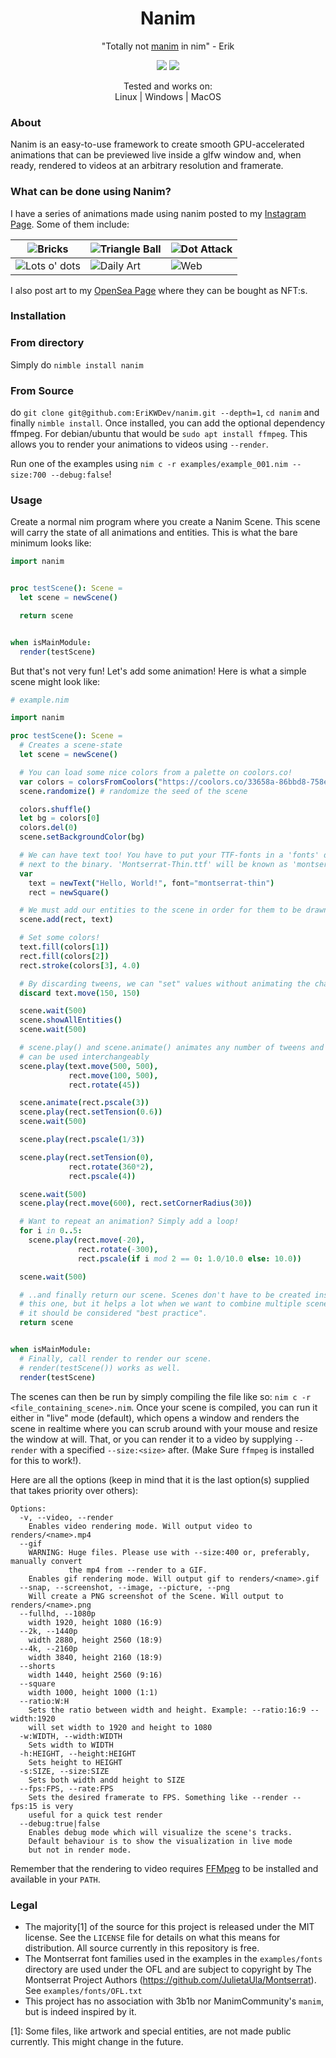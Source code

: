 <h1 align="center">Nanim</h1>
<p align="center">"Totally not <a href="https://github.com/3b1b/manim/">manim</a> in nim" - Erik</p>
<p align="center">
  <img src="https://github.com/EriKWDev/nanim/actions/workflows/unittests.yaml/badge.svg?branch=main">
  <img src="https://github.com/EriKWDev/nanim/actions/workflows/unittests_devel.yaml/badge.svg?branch=main">
</p>

<p align="center">
  Tested and works on:<br/>Linux | Windows | MacOS
</p>

### About
Nanim is an easy-to-use framework to create smooth GPU-accelerated animations that can be previewed live inside a glfw window and, when ready, rendered to videos at an arbitrary resolution and framerate.

### What can be done using Nanim?
I have a series of animations made using nanim posted to my [Instagram Page](https://www.instagram.com/erikwdev/). Some of them include:

|![Bricks](https://user-images.githubusercontent.com/19771356/116243662-74530500-a767-11eb-8e0f-214a2034266e.gif)|![Triangle Ball](https://user-images.githubusercontent.com/19771356/116243464-4372d000-a767-11eb-88d9-449110c1a8a2.gif)|![Dot Attack](https://user-images.githubusercontent.com/19771356/116243885-b3815600-a767-11eb-9055-e763dd54515a.gif)|
|--|--|--|
|![Lots o' dots](https://user-images.githubusercontent.com/19771356/116244643-6782e100-a768-11eb-99c4-b0be68d89051.gif)|![Daily Art](https://user-images.githubusercontent.com/19771356/116244886-a2851480-a768-11eb-9d30-fb2295cbe490.gif)|![Web](https://user-images.githubusercontent.com/19771356/116245061-d6f8d080-a768-11eb-9c2e-9ce443083a37.gif)|

I also post art to my [OpenSea Page](https://opensea.io/accounts/ErikWDev) where they can be bought as NFT:s.

### Installation
### From directory
Simply do `nimble install nanim`

### From Source
do `git clone git@github.com:EriKWDev/nanim.git --depth=1`, `cd nanim` and finally `nimble install`. Once installed, you can add the optional dependency ffmpeg. For debian/ubuntu that would be `sudo apt install ffmpeg`. This allows you to render your animations to videos using `--render`.

Run one of the examples using `nim c -r examples/example_001.nim --size:700 --debug:false`!

### Usage
Create a normal nim program where you create a Nanim Scene. This scene will carry the state of all animations and entities. This is what the bare minimum looks like:
```nim
import nanim


proc testScene(): Scene =
  let scene = newScene()

  return scene


when isMainModule:
  render(testScene)
```


But that's not very fun! Let's add some animation! Here is what a simple scene might look like:
```nim
# example.nim

import nanim

proc testScene(): Scene =
  # Creates a scene-state
  let scene = newScene()

  # You can load some nice colors from a palette on coolors.co!
  var colors = colorsFromCoolors("https://coolors.co/33658a-86bbd8-758e4f-f6ae2d-f26419")
  scene.randomize() # randomize the seed of the scene

  colors.shuffle()
  let bg = colors[0]
  colors.del(0)
  scene.setBackgroundColor(bg)

  # We can have text too! You have to put your TTF-fonts in a 'fonts' directory
  # next to the binary. 'Montserrat-Thin.ttf' will be known as 'montserrat-thin'
  var
    text = newText("Hello, World!", font="montserrat-thin")
    rect = newSquare()

  # We must add our entities to the scene in order for them to be drawn
  scene.add(rect, text)

  # Set some colors!
  text.fill(colors[1])
  rect.fill(colors[2])
  rect.stroke(colors[3], 4.0)

  # By discarding tweens, we can "set" values without animating the change
  discard text.move(150, 150)

  scene.wait(500)
  scene.showAllEntities()
  scene.wait(500)

  # scene.play() and scene.animate() animates any number of tweens and
  # can be used interchangeably
  scene.play(text.move(500, 500),
             rect.move(100, 500),
             rect.rotate(45))

  scene.animate(rect.pscale(3))
  scene.play(rect.setTension(0.6))
  scene.wait(500)

  scene.play(rect.pscale(1/3))

  scene.play(rect.setTension(0),
             rect.rotate(360*2),
             rect.pscale(4))

  scene.wait(500)
  scene.play(rect.move(600), rect.setCornerRadius(30))

  # Want to repeat an animation? Simply add a loop!
  for i in 0..5:
    scene.play(rect.move(-20),
               rect.rotate(-300),
               rect.pscale(if i mod 2 == 0: 1.0/10.0 else: 10.0))

  scene.wait(500)

  # ..and finally return our scene. Scenes don't have to be created inside a proc/func like
  # this one, but it helps a lot when we want to combine multiple scenes in the future, so
  # it should be considered "best practice".
  return scene


when isMainModule:
  # Finally, call render to render our scene.
  # render(testScene()) works as well.
  render(testScene)
```

The scenes can then be run by simply compiling the file like so: `nim c -r <file_containing_scene>.nim`. Once your scene is compiled, you can run it either in "live" mode (default), which opens a window and renders the scene in realtime where you can scrub around with your mouse and resize the window at will. That, or you can render it to a video by supplying `--render` with a specified `--size:<size>` after. (Make Sure `ffmpeg` is installed for this to work!).

Here are all the options (keep in mind that it is the last option(s) supplied that takes priority over others):
```
Options:
  -v, --video, --render
    Enables video rendering mode. Will output video to renders/<name>.mp4
  --gif
    WARNING: Huge files. Please use with --size:400 or, preferably, manually convert
             the mp4 from --render to a GIF.
    Enables gif rendering mode. Will output gif to renders/<name>.gif
  --snap, --screenshot, --image, --picture, --png
    Will create a PNG screenshot of the Scene. Will output to renders/<name>.png
  --fullhd, --1080p
    width 1920, height 1080 (16:9)
  --2k, --1440p
    width 2880, height 2560 (18:9)
  --4k, --2160p
    width 3840, height 2160 (18:9)
  --shorts
    width 1440, height 2560 (9:16)
  --square
    width 1000, height 1000 (1:1)
  --ratio:W:H
    Sets the ratio between width and height. Example: --ratio:16:9 --width:1920
    will set width to 1920 and height to 1080
  -w:WIDTH, --width:WIDTH
    Sets width to WIDTH
  -h:HEIGHT, --height:HEIGHT
    Sets height to HEIGHT
  -s:SIZE, --size:SIZE
    Sets both width andd height to SIZE
  --fps:FPS, --rate:FPS
    Sets the desired framerate to FPS. Something like --render --fps:15 is very
    useful for a quick test render
  --debug:true|false
    Enables debug mode which will visualize the scene's tracks.
    Default behaviour is to show the visualization in live mode
    but not in render mode.

```

Remember that the rendering to video requires [FFMpeg](https://www.ffmpeg.org/) to be installed and available in your `PATH`.

### Legal
 - The majority[1] of the source for this project is released under the MIT license. See the `LICENSE` file for details on what this means for distribution. All source currently in this repository is free.
 - The Montserrat font families used in the examples in the `examples/fonts` directory are used under the OFL and are subject to copyright by The Montserrat Project Authors (https://github.com/JulietaUla/Montserrat). See `examples/fonts/OFL.txt`
 - This project has no association with 3b1b nor ManimCommunity's `manim`, but is indeed inspired by it.

[1]: Some files, like artwork and special entities, are not made public currently. This might change in the future.
